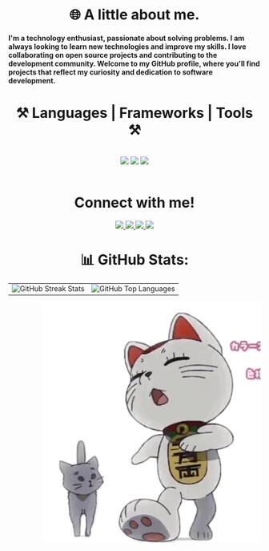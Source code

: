 <h1 align="center"> 🌐 A little about me.</h1>

<h4>I'm a technology enthusiast, passionate about solving problems. I am always looking to learn new technologies and improve my skills. I love collaborating on open source projects and contributing to the development community. Welcome to my GitHub profile, where you'll find projects that reflect my curiosity and dedication to software development.</h4>

<h1 align="center">⚒️ Languages | Frameworks | Tools ⚒️</h1>
<br/>
<div align="center">
    <img src="https://skillicons.dev/icons?i=javascript,ts,nodejs" />
    <img src="https://skillicons.dev/icons?i=nextjs,vuejs,react,vite" />
    <img src="https://skillicons.dev/icons?i=postgres,docker,git,vscode" />
</div>

<br/>


<div align="center"> 
 <h1>Connect with me!</h1>
   <a href="https://wa.link/osr8cz">
   <img src="https://img.shields.io/badge/WhatsApp-25D366?style=for-the-badge&logo=whatsapp&logoColor=white" target="_blank" /> 
  </a>
  <a href="mailto:nielvitorba@gmai.com">
    <img src="https://img.shields.io/badge/Gmail-333333?style=for-the-badge&logo=gmail&logoColor=red" />
  </a>
  <a href="https://www.linkedin.com/in/nielassis" target="_blank">
    <img src="https://img.shields.io/badge/LinkedIn-0077B5?style=for-the-badge&logo=linkedin&logoColor=white" target="_blank" />
  </a>
  <a href="https://nielassis.netlify.app" target="_blank">
     <img src="https://img.shields.io/badge/Portfolio-FF5722?style=for-the-badge&logo=todoist&logoColor=white" target="_blank" /> 
  </a>
</div>

<div align="center">

  # 📊 GitHub Stats:

  <table>
    <tr>
      <td>
        <img src="https://github-readme-streak-stats.herokuapp.com/?user=nielassis&theme=dark&hide_border=false" alt="GitHub Streak Stats"/>
      </td>
      <td>
        <img src="https://github-readme-stats.vercel.app/api/top-langs/?username=nielassis&theme=dark&hide_border=false&include_all_commits=false&count_private=false&layout=compact" alt="GitHub Top Languages"/>
      </td>
    </tr>
  </table>
</div>

<div align="right">
 <img src="dandadan-turbo-granny-cat-and-pet-kitten-walking-dandadan-turbo-granny-walking-with-pet-kitten-ezgif.com-gif-maker.gif"/>
</div>
